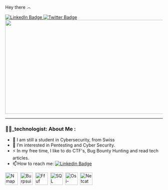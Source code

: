 Hey there *෴*

<div id="badges">
  <a href="https://www.linkedin.com/in/antoni-ottone-29898a237/">
    <img src="https://img.shields.io/badge/LinkedIn-blue?style=for-the-badge&logo=linkedin&logoColor=white" alt="LinkedIn Badge"/>
  </a>
  <a href="https://twitter.com/antoniottone">
    <img src="https://img.shields.io/badge/Twitter-blue?style=for-the-badge&logo=twitter&logoColor=white" alt="Twitter Badge"/>
  </a>
</div>

<img src="https://komarev.com/ghpvc/?username=s4dhead&style=flat-square&color=blue" alt=""/>
</h1>

<div align="center">
  <img src="https://media.giphy.com/media/wwg1suUiTbCY8H8vIA/giphy-downsized-large.gif" width="600" height="300"/>
</div>

---

### 👨‍💻_technologist: About Me : 

- :telescope: I am still a student in Cybersecurity, from Swiss
- :seedling: I’m interested in Pentesting and Cyber Security.
- :zap: In my free time, I like to do CTF's, Bug Bounty Hunting and read tech articles.
- :mailbox:How to reach me: [![Linkedin Badge](https://img.shields.io/badge/-s4dhead-blue?style=flat&logo=Linkedin&logoColor=white)](https://www.linkedin.com/in/antoni-ottone-29898a237/)

<div>
  <img src="<div>
  <img src="[https://cdn.icon-icons.com/icons2/2148/PNG/512/nmap_icon_132152.png](https://nmap.org/images/nmap-logo-256x256.png)] title="Nmap" alt="Nmap" width="40" height="40"/>&nbsp;
  <img src="https://www.kali.org/tools/burpsuite/images/burpsuite-logo.svg" title="Burpsuite" alt="Burpsuite" width="40" height="40"/>&nbsp;
  <img src="https://www.kali.org/tools/ffuf/images/ffuf-logo.svg" title="Ffuf" alt="Ffuf" width="40" height="40"/>&nbsp;
  <img src="[https://www.dreamstime.com/stock-illustration-sql-database-icon-logo-design-ui-ux-app-gold-inscription-dark-black-background-image96842123" title="SQL" alt="SQL" width="40" height="40"/>&nbsp;
  <img src="https://owasp.org/assets/images/logo.svg" alt="Osi-model" width="40" height="40"/>&nbsp;
  <img src="https://iconape.com/netcat-logo-logo-icon-svg-png.html" title="Netcat" alt="Netcat" width="40" height="40"/>
</div>
